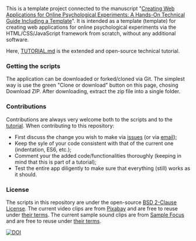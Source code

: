 This is a template project connected to the manuscript "[Creating Web Applications for Online Psychological Experiments: A Hands-On Technical Guide Including a Template](https://doi.org/10.31234/osf.io/356k2)". It is intended as a template (template) for creating web applications for online psychological experiments via the HTML/CSS/JavaScript framework from scratch, without any additional software.

Here, [TUTORIAL.md](https://gasparl.github.io/expapp/docs/TUTORIAL.html) is the extended and open-source technical tutorial.

### Getting the scripts

The application can be downloaded or forked/cloned via Git. The simplest way is use the green "Clone or download" button on this page, chosing Download ZIP. After downloading, extract the zip file into a single folder.

### Contributions

Contributions are always very welcome both to the scripts and to the [tutorial](https://github.com/gasparl/expapp/blob/main/docs/TUTORIAL.md). When contributing to this repository:

- First discuss the change you wish to make via [issues](https://github.com/gasparl/expapp/issues "Issues") (or  via [email](https://gasparl.github.io/#contact));
- Keep the syle of your code consistent with that of the current one (indentation, ES6, etc.);
- Comment your the added code/functionalities thoroughly (keeping in mind that this is part of a tutorial);
- Test the entire app diligently to make sure that everything (still) works as it should.

### License

The scripts in this repository are under the open-source [BSD 2-Clause License](https://github.com/gasparl/expapp/blob/master/LICENSE.md). The current video clips are from [Pixabay](https://pixabay.com/) and are free to reuse under [their terms](https://pixabay.com/service/license/). The current sample sound clips are from [Sample Focus](https://samplefocus.com/) and are free to reuse under [their terms](https://samplefocus.com/license).

[![DOI](https://zenodo.org/badge/586164271.svg)](https://zenodo.org/badge/latestdoi/586164271)
